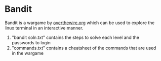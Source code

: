 # Bandit
Bandit is a wargame by [overthewire.org](https://overthewire.org/wargames/bandit/) which can be used to explore the linux terminal in an interactive manner. 
1. "bandit soln.txt" contains the steps to solve each level and the passwords to login
2. "commands.txt" contains a cheatsheet of the commands that are used in the wargame

